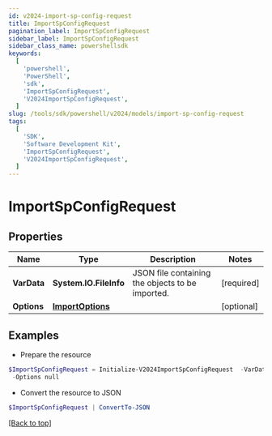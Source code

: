 ```yaml
---
id: v2024-import-sp-config-request
title: ImportSpConfigRequest
pagination_label: ImportSpConfigRequest
sidebar_label: ImportSpConfigRequest
sidebar_class_name: powershellsdk
keywords:
  [
    'powershell',
    'PowerShell',
    'sdk',
    'ImportSpConfigRequest',
    'V2024ImportSpConfigRequest',
  ]
slug: /tools/sdk/powershell/v2024/models/import-sp-config-request
tags:
  [
    'SDK',
    'Software Development Kit',
    'ImportSpConfigRequest',
    'V2024ImportSpConfigRequest',
  ]
---
```


# ImportSpConfigRequest

## Properties

| Name | Type | Description | Notes |
| --- | --- | --- | --- |
| **VarData** | **System.IO.FileInfo** | JSON file containing the objects to be imported. | [required] |
| **Options** | [**ImportOptions**](import-options) |  | [optional] |

## Examples

- Prepare the resource

```powershell
$ImportSpConfigRequest = Initialize-V2024ImportSpConfigRequest  -VarData null `
 -Options null
```

- Convert the resource to JSON

```powershell
$ImportSpConfigRequest | ConvertTo-JSON
```

[[Back to top]](#)
